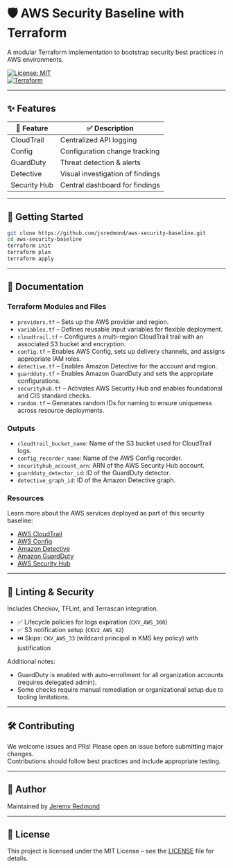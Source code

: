 # 🛡️ AWS Security Baseline with Terraform

A modular Terraform implementation to bootstrap security best practices in AWS environments.

[![License: MIT](https://img.shields.io/badge/License-MIT-yellow.svg)](LICENSE)  
[![Terraform](https://img.shields.io/badge/Terraform-Modules-blueviolet)](#)

---

## ✨ Features

| 🔐 Feature    | ✅ Description                      |
|--------------|----------------------------------|
| CloudTrail   | Centralized API logging           |
| Config       | Configuration change tracking     |
| GuardDuty    | Threat detection & alerts         |
| Detective    | Visual investigation of findings |
| Security Hub | Central dashboard for findings    |

---

## 🚀 Getting Started

```bash
git clone https://github.com/jsredmond/aws-security-baseline.git
cd aws-security-baseline
terraform init
terraform plan
terraform apply
```

---

## 📖 Documentation

### Terraform Modules and Files
- `providers.tf` – Sets up the AWS provider and region.  
- `variables.tf` – Defines reusable input variables for flexible deployment.  
- `cloudtrail.tf` – Configures a multi-region CloudTrail trail with an associated S3 bucket and encryption.  
- `config.tf` – Enables AWS Config, sets up delivery channels, and assigns appropriate IAM roles.  
- `detective.tf` – Enables Amazon Detective for the account and region.  
- `guardduty.tf` – Enables Amazon GuardDuty and sets the appropriate configurations.  
- `securityhub.tf` – Activates AWS Security Hub and enables foundational and CIS standard checks.  
- `random.tf` – Generates random IDs for naming to ensure uniqueness across resource deployments.

### Outputs
- `cloudtrail_bucket_name`: Name of the S3 bucket used for CloudTrail logs.  
- `config_recorder_name`: Name of the AWS Config recorder.  
- `securityhub_account_arn`: ARN of the AWS Security Hub account.  
- `guardduty_detector_id`: ID of the GuardDuty detector.  
- `detective_graph_id`: ID of the Amazon Detective graph.

### Resources
Learn more about the AWS services deployed as part of this security baseline:  
- [AWS CloudTrail](https://aws.amazon.com/cloudtrail/)  
- [AWS Config](https://aws.amazon.com/config/)  
- [Amazon Detective](https://aws.amazon.com/detective/)  
- [Amazon GuardDuty](https://aws.amazon.com/guardduty/)  
- [AWS Security Hub](https://aws.amazon.com/security-hub/)

---

## 🧪 Linting & Security

Includes Checkov, TFLint, and Terrascan integration.  
- ✅ Lifecycle policies for logs expiration (`CKV_AWS_300`)  
- ✅ S3 notification setup (`CKV2_AWS_62`)  
- ⏭️ Skips: `CKV_AWS_33` (wildcard principal in KMS key policy) with justification  

Additional notes:  
- GuardDuty is enabled with auto-enrollment for all organization accounts (requires delegated admin).  
- Some checks require manual remediation or organizational setup due to tooling limitations.

---

## 🛠️ Contributing

We welcome issues and PRs! Please open an issue before submitting major changes.  
Contributions should follow best practices and include appropriate testing.

---

## 👤 Author

Maintained by [Jeremy Redmond](https://github.com/jsredmond)

---

## 📄 License

This project is licensed under the MIT License – see the [LICENSE](LICENSE) file for details.
